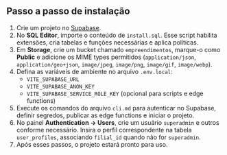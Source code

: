 ## Passo a passo de instalação

1. Crie um projeto no [Supabase](https://supabase.com/).
2. No **SQL Editor**, importe o conteúdo de `install.sql`. Esse script habilita extensões, cria tabelas e funções necessárias e aplica políticas.
3. Em **Storage**, crie um bucket chamado `empreendimentos`, marque-o como **Public** e adicione os MIME types permitidos (`application/json`, `application/geo+json`, `image/jpeg`, `image/png`, `image/gif`, `image/webp`).
4. Defina as variáveis de ambiente no arquivo `.env.local`:
   - `VITE_SUPABASE_URL`
   - `VITE_SUPABASE_ANON_KEY`
   - `VITE_SUPABASE_SERVICE_ROLE_KEY` (opcional para scripts e edge functions)
5. Execute os comandos do arquivo `cli.md` para autenticar no Supabase, definir segredos, publicar as edge functions e iniciar o projeto.
6. No painel **Authentication → Users**, crie um usuário `superadmin` e outros conforme necessário. Insira o perfil correspondente na tabela `user_profiles`, associando `filial_id` quando não for `superadmin`.
7. Após esses passos, o projeto estará pronto para uso.
